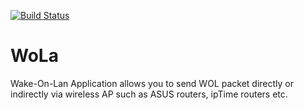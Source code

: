 [![Build Status](https://travis-ci.org/yeoupooh/WoLa.svg?branch=master)](https://travis-ci.org/yeoupooh/WoLa)

# WoLa
Wake-On-Lan Application allows you to send WOL packet directly or indirectly via wireless AP such as ASUS routers, ipTime routers etc.
